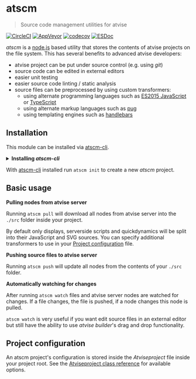 # atscm

> Source code management utilities for atvise

[![CircleCI](https://circleci.com/gh/atSCM/atscm.svg?style=shield)](https://circleci.com/gh/atSCM/atscm)
[![AppVeyor](https://ci.appveyor.com/api/projects/status/d9e5vi6a7ygisjsr?svg=true&pendingText=windows%20tests%20pending&passingText=windows%20tests%20passing&failingText=windows%20tests%20failing)](https://ci.appveyor.com/project/LukasHechenberger/atscm)
[![codecov](https://codecov.io/gh/atSCM/atscm/branch/master/graph/badge.svg)](https://codecov.io/gh/atSCM/atscm)
[![ESDoc](https://doc.esdoc.org/github.com/atSCM/atscm/badge.svg)](https://doc.esdoc.org/github.com/atSCM/atscm/)

*atscm* is a [node.js](https://nodejs.org) based utility that stores the contents of atvise projects on the file system. This has several benefits to advanced atvise developers:

 - atvise project can be put under source control (e.g. using *git*)
 - source code can be edited in external editors
 - easier unit testing
 - easier source code linting / static analysis
 - source files can be preprocessed by using custom transformers: <!-- TODO: Insert links -->
   - using alternate programming languages such as [ES2015 JavaScript](http://babeljs.io/learn-es2015/) or [TypeScript](http://www.typescriptlang.org)
   - using alternate markup languages such as [pug](https://pugjs.org)
   - using templating engines such as [handlebars](http://handlebarsjs.com)

## Installation

This module can be installed via [atscm-cli](https://github.com/atSCM/atscm-cli).

<details>
<summary><strong>Installing <i>atscm-cli</i></strong></summary>

 - Make sure [node.js](https://nodejs.org) (version 6 or later) is installed by running `node --version`.
 - Make sure [npm](https://www.npmjs.com) is installed by running `npm --version`.
 - Run `npm install --global atscm-cli` to install *atscm-cli* globally. *You may have to run this command as an administrator.*

</details>

With [atscm-cli](https://github.com/atSCM/atscm-cli) installed run `atscm init` to create a new *atscm* project.

## Basic usage

**Pulling nodes from atvise server**

Running `atscm pull` will download all nodes from atvise server into the `./src` folder inside your project.

By default only displays, serverside scripts and quickdynamics will be split into their JavaScript and SVG sources. You can specify additional transformers to use in your [Project configuration](#project-configuration) file.

**Pushing source files to atvise server**

Running `atscm push` will update all nodes from the contents of your `./src` folder.

**Automatically watching for changes**

After running `atscm watch` files and atvise server nodes are watched for changes. If a file changes, the file is pushed, if a node changes this node is pulled.

`atscm watch` is very useful if you want edit source files in an external editor but still have the ability to use *atvise builder*'s drag and drop functionality.

## Project configuration

An atscm project's configuration is stored inside the *Atviseproject* file inside your project root. See the [Atviseproject class reference](https://doc.esdoc.org/github.com/atSCM/atscm/class/src/lib/config/Atviseproject.js~Atviseproject.html) for available options.
